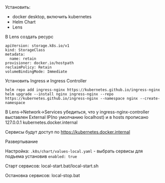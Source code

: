 Установить:
- docker desktop, включить kubernetes
- Helm Chart
- Lens

В Lens создать ресурс

```
apiVersion: storage.k8s.io/v1
kind: StorageClass
metadata:
  name: retain
provisioner: docker.io/hostpath
reclaimPolicy: Retain
volumeBindingMode: Immediate
```

Установить Ingress и Ingress Controller

```
helm repo add ingress-nginx https://kubernetes.github.io/ingress-nginx
helm upgrade --install nginx ingress-nginx --repo https://kubernetes.github.io/ingress-nginx --namespace nginx --create-namespace
```
В Lens->Network->Services убедиться, что у ingress-nginx-controller выставлен External IP(по умолчанию localhost) и
в hosts прописано 127.0.0.1 kubernetes.docker.internal

Сервисы будут доступ по https://kubernetes.docker.internal

Развертывание

Настройка: `.k8s/chart/values-local.yaml` - выбрать сервисы для подъема установив `enabled: true`


Старт сервисов: local-start.bat/local-start.sh

Остановка сервисов: local-stop.bat

